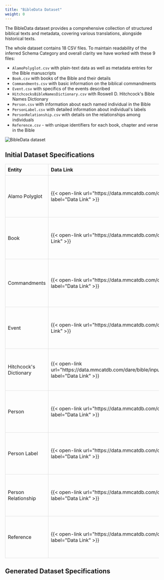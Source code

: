 ```yaml
---
title: "BibleData Dataset"
weight: 0
---
```


The BibleData dataset provides a comprehensive collection of structured biblical texts and metadata, covering various translations, alongside historical texts.

The whole dataset contains 18 CSV files. To maintain readability of the inferred Schema Category and overall clarity we have worked with these 9 files:
- `AlamoPolyglot.csv` with plain-text data as well as metadata entries for the Bible manuscripts
- `Book.csv` with books of the Bible and their details
- `Commandments.csv` with basic information on the biblical commandments
- `Event.csv` with specifics of the events described
- `HitchcocksBibleNamesDictionary.csv` with Roswell D. Hitchcock's Bible Names Dictionary
- `Person.csv` with information about each named individual in the Bible
- `PersonLabel.csv` with detailed information about individual's labels
- `PersonRelationship.csv` with details on the relationships among individuals
- `Reference.csv` - with unique identifiers for each book, chapter and verse in the Bible

![BibleData dataset](/img/bible-dataset-sk.png)

## Initial Dataset Specifications

<table style="width: 100%; border-collapse: collapse; text-align: left;">
  <thead>
    <tr>
      <th style="border: 1px solid #ddd; padding: 8px;">Entity</th>
      <th style="border: 1px solid #ddd; padding: 8px;">Data Link</th>
      <th style="border: 1px solid #ddd; padding: 8px;">Mapping</th>
    </tr>
  </thead>
  <tbody>
    <tr>
      <td style="border: 1px solid #ddd; padding: 8px;">Alamo Polyglot</td>
      <td style="border: 1px solid #ddd; padding: 8px;">{{< open-link url="https://data.mmcatdb.com/dare/bible/input/AlamoPolyglot.csv" label="Data Link" >}}</td>
      <td style="border: 1px solid #ddd; padding: 8px;">{{< show-code id="1" file="bible/bible-in-alamo" label="Mapping" >}}</td>
    </tr>
    <tr>
      <td style="border: 1px solid #ddd; padding: 8px;">Book</td>
      <td style="border: 1px solid #ddd; padding: 8px;">{{< open-link url="https://data.mmcatdb.com/dare/bible/input/Book.csv" label="Data Link" >}}</td>
      <td style="border: 1px solid #ddd; padding: 8px;">{{< show-code id="2" file="bible/bible-in-book" label="Mapping" >}}</td>
    </tr>
    <tr>
      <td style="border: 1px solid #ddd; padding: 8px;">Commandments</td>
      <td style="border: 1px solid #ddd; padding: 8px;">{{< open-link url="https://data.mmcatdb.com/dare/bible/input/Commandments.csv" label="Data Link" >}}</td>
      <td style="border: 1px solid #ddd; padding: 8px;">{{< show-code id="3" file="bible/bible-in-commandments" label="Mapping" >}}</td>
    </tr>
    <tr>
      <td style="border: 1px solid #ddd; padding: 8px;">Event</td>
      <td style="border: 1px solid #ddd; padding: 8px;">{{< open-link url="https://data.mmcatdb.com/dare/bible/input/Event.csv" label="Data Link" >}}</td>
      <td style="border: 1px solid #ddd; padding: 8px;">{{< show-code id="4" file="bible/bible-in-event" label="Mapping" >}}</td>
    </tr>
    <tr>
      <td style="border: 1px solid #ddd; padding: 8px;">Hitchcock's Dictionary</td>
      <td style="border: 1px solid #ddd; padding: 8px;">{{< open-link url="https://data.mmcatdb.com/dare/bible/input/HitchcocksBibleNamesDictionary.csv" label="Data Link" >}}</td>
      <td style="border: 1px solid #ddd; padding: 8px;">{{< show-code id="5" file="bible/bible-in-hitchcock" label="Mapping" >}}</td>
    </tr>
    <tr>
      <td style="border: 1px solid #ddd; padding: 8px;">Person</td>
      <td style="border: 1px solid #ddd; padding: 8px;">{{< open-link url="https://data.mmcatdb.com/dare/bible/input/Person.csv" label="Data Link" >}}</td>
      <td style="border: 1px solid #ddd; padding: 8px;">{{< show-code id="6" file="bible/bible-in-person" label="Mapping" >}}</td>
    </tr>
    <tr>
      <td style="border: 1px solid #ddd; padding: 8px;">Person Label</td>
      <td style="border: 1px solid #ddd; padding: 8px;">{{< open-link url="https://data.mmcatdb.com/dare/bible/input/PersonLabel.csv" label="Data Link" >}}</td>
      <td style="border: 1px solid #ddd; padding: 8px;">{{< show-code id="7" file="bible/bible-in-label" label="Mapping" >}}</td>
    </tr>
    <tr>
      <td style="border: 1px solid #ddd; padding: 8px;">Person Relationship</td>
      <td style="border: 1px solid #ddd; padding: 8px;">{{< open-link url="https://data.mmcatdb.com/dare/bible/input/PersonRelationship.csv" label="Data Link" >}}</td>
      <td style="border: 1px solid #ddd; padding: 8px;">{{< show-code id="8" file="bible/bible-in-relationship" label="Mapping" >}}</td>
    </tr>
    <tr>
      <td style="border: 1px solid #ddd; padding: 8px;">Reference</td>
      <td style="border: 1px solid #ddd; padding: 8px;">{{< open-link url="https://data.mmcatdb.com/dare/bible/input/Reference.csv" label="Data Link" >}}</td>
      <td style="border: 1px solid #ddd; padding: 8px;">{{< show-code id="9" file="bible/bible-in-reference" label="Mapping" >}}</td>
    </tr>
  </tbody>
</table>


## Generated Dataset Specifications






